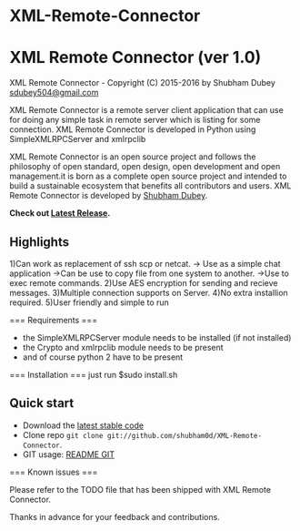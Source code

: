 # XML-Remote-Connector
XML Remote Connector (ver 1.0)
====================
XML Remote Connector - Copyright (C) 2015-2016 by Shubham Dubey <sdubey504@gmail.com>
    
    
    

    

XML Remote Connector is a remote server client application that can use for doing any simple task in remote server which is listing for some connection.
XML Remote Connector is developed in Python using SimpleXMLRPCServer and xmlrpclib 

XML Remote Connector is an open source project and follows the philosophy of open standard, open design, open development and open management.it is born as a complete open source project and intended to build a sustainable ecosystem that benefits all contributors and users.
XML Remote Connector is developed by [Shubham Dubey](https://github.com/shubham0d/).

**Check out [Latest Release](https://github.com/shubham0d/XML_Remote-Connector/releasenotes.md).**


Highlights
-------------
1)Can work as replacement of ssh scp or netcat.
-> Use as a simple chat application
->Can be use to copy file from one system to another.
->Use to exec remote commands.
2)Use AES encryption for sending and recieve messages.
3)Multiple connection supports on Server.
4)No extra installion required.
5)User friendly and simple to run



=== Requirements ===

* the SimpleXMLRPCServer module needs to be installed (if not installed)
* the Crypto and xmlrpclib module needs to be present
* and of course python 2 have to be present


=== Installation ===
just run 
$sudo install.sh 


Quick start
-----------
* Download the [latest stable code](https://github.com/shubham0d/XML-Remote-Connector/master)
* Clone repo `git clone git://github.com/shubham0d/XML-Remote-Connector`.
* GIT usage: [README GIT](README-GIT.md)

=== Known issues ===

Please refer to the TODO file that has been shipped with XML Remote Connector.

Thanks in advance for your feedback and contributions.
